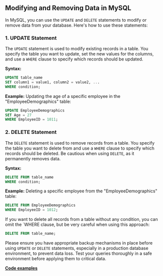 ## Modifying and Removing Data in MySQL

In MySQL, you can use the `UPDATE` and `DELETE` statements to modify or remove data from your database. Here's how to use these statements:

### 1. **UPDATE Statement**

The `UPDATE` statement is used to modify existing records in a table. You specify the table you want to update, set the new values for the columns, and use a `WHERE` clause to specify which records should be updated.

**Syntax:**
```sql
UPDATE table_name
SET column1 = value1, column2 = value2, ...
WHERE condition;
```

**Example:** Updating the age of a specific employee in the "EmployeeDemographics" table:

```sql
UPDATE EmployeeDemographics
SET Age = 27
WHERE EmployeeID = 1011;

```

### 2. **DELETE Statement**

The `DELETE` statement is used to remove records from a table. You specify the table you want to delete from and use a `WHERE` clause to specify which records should be deleted. 
Be cautious when using `DELETE`, as it permanently removes data.

**Syntax:**
```sql
DELETE FROM table_name
WHERE condition;
```
**Example:** Deleting a specific employee from the "EmployeeDemographics" table:

```sql
DELETE FROM EmployeeDemographics
WHERE EmployeeID = 1012;
```
If you want to delete all records from a table without any condition, you can omit the `WHERE clause, but be very careful when using this approach:

```sql
DELETE FROM table_name;
```
Please ensure you have appropriate backup mechanisms in place before using `UPDATE` or `DELETE` statements, especially in a production database environment, to prevent data loss. 
Test your queries thoroughly in a safe environment before applying them to critical data.

**[Code examples](https://github.com/Serjiklis/SQL-Data-Analysis-and-Visualization-Projects/blob/main/Boot%20Camp/update_and_delete_data.sql)**
